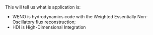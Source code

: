 This will tell us what is application is:
 - WENO is hydrodynamics code with the Weighted Essentially Non-Oscillatory 
   flux reconstruction;
 - HDI is High-Dimensional Integration
